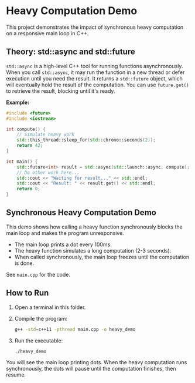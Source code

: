 # Heavy Computation Demo

This project demonstrates the impact of synchronous heavy computation on a responsive main loop in C++.

## Theory: std::async and std::future

`std::async` is a high-level C++ tool for running functions asynchronously. When you call `std::async`, it may run the function in a new thread or defer execution until you need the result. It returns a `std::future` object, which will eventually hold the result of the computation. You can use `future.get()` to retrieve the result, blocking until it's ready.

**Example:**
```cpp
#include <future>
#include <iostream>

int compute() {
    // Simulate heavy work
    std::this_thread::sleep_for(std::chrono::seconds(2));
    return 42;
}

int main() {
    std::future<int> result = std::async(std::launch::async, compute);
    // Do other work here...
    std::cout << "Waiting for result..." << std::endl;
    std::cout << "Result: " << result.get() << std::endl;
    return 0;
}
```

## Synchronous Heavy Computation Demo

This demo shows how calling a heavy function synchronously blocks the main loop and makes the program unresponsive.

- The main loop prints a dot every 100ms.
- The heavy function simulates a long computation (2-3 seconds).
- When called synchronously, the main loop freezes until the computation is done.

See `main.cpp` for the code.

## How to Run

1. Open a terminal in this folder.
2. Compile the program:
   
   ```bash
   g++ -std=c++11 -pthread main.cpp -o heavy_demo
   ```

3. Run the executable:
   
   ```bash
   ./heavy_demo
   ```

You will see the main loop printing dots. When the heavy computation runs synchronously, the dots will pause until the computation finishes, then resume.
